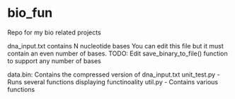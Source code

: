 # bio_fun
Repo for my bio related projects

dna_input.txt contains N nucleotide bases
    You can edit this file but it must contain an even number of bases. 
    TODO: Edit save_binary_to_file() function to support any number of bases

data.bin: Contains the compressed version of dna_input.txt
unit_test.py - Runs several functions displaying functinoality
util.py - Contains various functions
